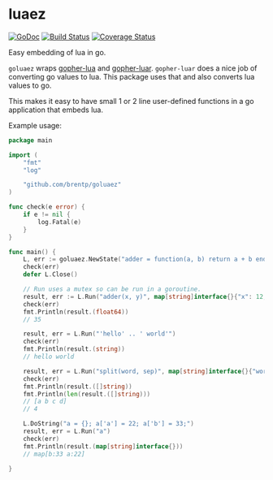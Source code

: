 luaez
=====

[![GoDoc](https://godoc.org/github.com/brentp/goluaez?status.svg)](https://godoc.org/github.com/brentp/goluaez)
[![Build Status](https://travis-ci.org/brentp/goluaez.svg)](https://travis-ci.org/brentp/goluaez)
[![Coverage Status](https://coveralls.io/repos/brentp/goluaez/badge.svg)](https://coveralls.io/r/brentp/goluaez)


Easy embedding of lua in go.

`goluaez` wraps [gopher-lua](https://github.com/yuin/gopher-lua) and [gopher-luar](https://github.com/layeh/gopher-luar). `gopher-luar` does a nice job of converting go values to lua. This package uses that and also converts lua values to go.

This makes it easy to have small 1 or 2 line user-defined functions in a go application that embeds lua.

Example usage:

```Go
package main

import (
	"fmt"
	"log"

	"github.com/brentp/goluaez"
)

func check(e error) {
	if e != nil {
		log.Fatal(e)
	}
}

func main() {
	L, err := goluaez.NewState("adder = function(a, b) return a + b end")
	check(err)
	defer L.Close()

	// Run uses a mutex so can be run in a goroutine.
	result, err := L.Run("adder(x, y)", map[string]interface{}{"x": 12, "y": "23"})
	check(err)
	fmt.Println(result.(float64))
	// 35

	result, err = L.Run("'hello' .. ' world'")
	check(err)
	fmt.Println(result.(string))
	// hello world

	result, err = L.Run("split(word, sep)", map[string]interface{}{"word": "a b c   d", "sep": "\\s+"})
	check(err)
	fmt.Println(result.([]string))
	fmt.Println(len(result.([]string)))
	// [a b c d]
	// 4

	L.DoString("a = {}; a['a'] = 22; a['b'] = 33;")
	result, err = L.Run("a")
	check(err)
	fmt.Println(result.(map[string]interface{}))
	// map[b:33 a:22]

}
```
